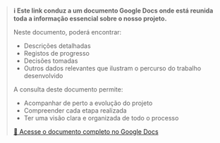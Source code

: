> **ℹ️ Este link conduz a um documento Google Docs onde está reunida toda a informação essencial sobre o nosso projeto.**
>
> Neste documento, poderá encontrar:
> - Descrições detalhadas
> - Registos de progresso
> - Decisões tomadas
> - Outros dados relevantes que ilustram o percurso do trabalho desenvolvido
>
> A consulta deste documento permite:
> - Acompanhar de perto a evolução do projeto
> - Compreender cada etapa realizada
> - Ter uma visão clara e organizada de todo o processo
>
> [📄 Acesse o documento completo no Google Docs](https://docs.google.com/document/d/1EG7OtlMjdvNs43Q2vH6V4-s4NddUcvcaw1VI1k_O9N0/edit?usp=sharing)
